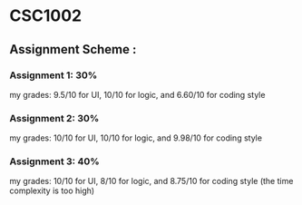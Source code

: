  # CSC1002 
 ## Assignment Scheme : 
 ### Assignment 1: 30%     
 
 my grades: 9.5/10 for UI, 10/10 for logic, and 6.60/10 for coding style 
 
 ### Assignment 2: 30%     
 
 my grades: 10/10 for UI, 10/10 for logic, and 9.98/10 for coding style  
 
 ### Assignment 3: 40%     
 
 my grades: 10/10 for UI, 8/10 for logic, and 8.75/10 for coding style  (the time complexity is too high)
